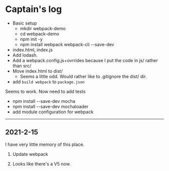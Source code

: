 # Captain's log

* Basic setup
  * mkdir webpack-demo
  * cd webpack-demo
  * npm init -y
  * npm install webpack webpack-cli --save-dev
* index.html, index.js
* Add lodash.
* Add a webpack.config.js+ovrrides because I put the code in js/ rather than src/
* Move index.html to dist/
  * Seems a little odd. Would rather like to .gitignore the dist/ dir.
* add `build webpack` to `package.json`

Seems to work. Now need to add tests

* npm install --save-dev mocha
* npm install --save-dev mochaloader
* add module configuration for webpack

---

## 2021-2-15

I have very little memory of this place.

1. Update webpack

  1. Looks like there's a V5 now.

